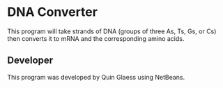DNA Converter
=============

This program will take strands of DNA (groups of three As, Ts, Gs, or Cs) then converts it to mRNA and the corresponding amino acids.

Developer
---------
This program was developed by Quin Glaess using NetBeans.
